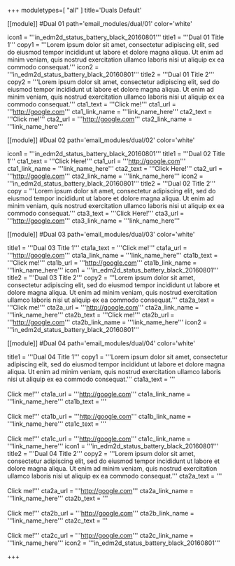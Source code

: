 +++
moduletypes=[ "all" ]
title='Duals Default'

[[module]] #Dual 01
path='email_modules/dual/01'
color='white'

  icon1 = '''in_edm2d_status_battery_black_20160801'''
  title1 = '''Dual 01 Title 1'''
  copy1 = '''Lorem ipsum dolor sit amet, consectetur adipiscing elit, sed do eiusmod tempor incididunt ut labore et dolore magna aliqua. Ut enim ad minim veniam, quis nostrud exercitation ullamco laboris nisi ut aliquip ex ea commodo consequat.'''
  icon2 = '''in_edm2d_status_battery_black_20160801'''
  title2 = '''Dual 01 Title 2'''
  copy2 = '''Lorem ipsum dolor sit amet, consectetur adipiscing elit, sed do eiusmod tempor incididunt ut labore et dolore magna aliqua. Ut enim ad minim veniam, quis nostrud exercitation ullamco laboris nisi ut aliquip ex ea commodo consequat.'''
  cta1_text = '''Click me!'''
  cta1_url = '''http://google.com'''
  cta1_link_name = '''link_name_here'''
  cta2_text = '''Click me!'''
  cta2_url = '''http://google.com'''
  cta2_link_name = '''link_name_here'''

[[module]] #Dual 02
path='email_modules/dual/02'
color='white'

  icon1 = '''in_edm2d_status_battery_black_20160801'''
  title1 = '''Dual 02 Title 1'''
  cta1_text = '''Click Here!'''
  cta1_url = '''http://google.com'''
  cta1_link_name = '''link_name_here'''
  cta2_text = '''Click Here!'''
  cta2_url = '''http://google.com'''
  cta2_link_name = '''link_name_here'''
  icon2 = '''in_edm2d_status_battery_black_20160801'''
  title2 = '''Dual 02 Title 2'''
  copy = '''Lorem ipsum dolor sit amet, consectetur adipiscing elit, sed do eiusmod tempor incididunt ut labore et dolore magna aliqua. Ut enim ad minim veniam, quis nostrud exercitation ullamco laboris nisi ut aliquip ex ea commodo consequat.'''
  cta3_text = '''Click Here!'''
  cta3_url = '''http://google.com'''
  cta3_link_name = '''link_name_here'''

[[module]] #Dual 03
path='email_modules/dual/03'
color='white'

  title1 = '''Dual 03 Title 1'''
  cta1a_text = '''Click me!'''
  cta1a_url = '''http://google.com'''
  cta1a_link_name = '''link_name_here'''
  cta1b_text = '''Click me!'''
  cta1b_url = '''http://google.com'''
  cta1b_link_name = '''link_name_here'''
  icon1 = '''in_edm2d_status_battery_black_20160801'''
  title2 = '''Dual 03 Title 2'''
  copy2 = '''Lorem ipsum dolor sit amet, consectetur adipiscing elit, sed do eiusmod tempor incididunt ut labore et dolore magna aliqua. Ut enim ad minim veniam, quis nostrud exercitation ullamco laboris nisi ut aliquip ex ea commodo consequat.'''
  cta2a_text = '''Click me!'''
  cta2a_url = '''http://google.com'''
  cta2a_link_name = '''link_name_here'''
  cta2b_text = '''Click me!'''
  cta2b_url = '''http://google.com'''
  cta2b_link_name = '''link_name_here'''
  icon2 = '''in_edm2d_status_battery_black_20160801'''

[[module]] #Dual 04
path='email_modules/dual/04'
color='white'

  title1 = '''Dual 04 Title 1'''
  copy1 = '''Lorem ipsum dolor sit amet, consectetur adipiscing elit, sed do eiusmod tempor incididunt ut labore et dolore magna aliqua. Ut enim ad minim veniam, quis nostrud exercitation ullamco laboris nisi ut aliquip ex ea commodo consequat.'''
  cta1a_text = '''<br /><br />Click me!'''
  cta1a_url = '''http://google.com'''
  cta1a_link_name = '''link_name_here'''
  cta1b_text = '''<br /><br />Click me!'''
  cta1b_url = '''http://google.com'''
  cta1b_link_name = '''link_name_here'''
  cta1c_text = '''<br /><br />Click me!'''
  cta1c_url = '''http://google.com'''
  cta1c_link_name = '''link_name_here'''
  icon1 = '''in_edm2d_status_battery_black_20160801'''
  title2 = '''Dual 04 Title 2'''
  copy2 = '''Lorem ipsum dolor sit amet, consectetur adipiscing elit, sed do eiusmod tempor incididunt ut labore et dolore magna aliqua. Ut enim ad minim veniam, quis nostrud exercitation ullamco laboris nisi ut aliquip ex ea commodo consequat.'''
  cta2a_text = '''<br /><br />Click me!'''
  cta2a_url = '''http://google.com'''
  cta2a_link_name = '''link_name_here'''
  cta2b_text = '''<br /><br />Click me!'''
  cta2b_url = '''http://google.com'''
  cta2b_link_name = '''link_name_here'''
  cta2c_text = '''<br /><br />Click me!'''
  cta2c_url = '''http://google.com'''
  cta2c_link_name = '''link_name_here'''
  icon2 = '''in_edm2d_status_battery_black_20160801'''

+++